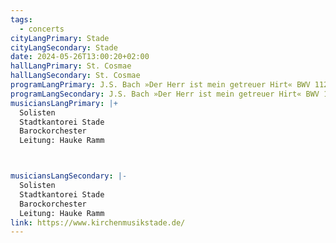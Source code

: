 ```yaml
---
tags:
  - concerts
cityLangPrimary: Stade
cityLangSecondary: Stade
date: 2024-05-26T13:00:20+02:00
hallLangPrimary: St. Cosmae
hallLangSecondary: St. Cosmae
programLangPrimary: J.S. Bach »Der Herr ist mein getreuer Hirt« BWV 112
programLangSecondary: J.S. Bach »Der Herr ist mein getreuer Hirt« BWV 112
musiciansLangPrimary: |+
  Solisten
  Stadtkantorei Stade
  Barockorchester
  Leitung: Hauke Ramm



musiciansLangSecondary: |-
  Solisten
  Stadtkantorei Stade
  Barockorchester
  Leitung: Hauke Ramm
link: https://www.kirchenmusikstade.de/
---
```

